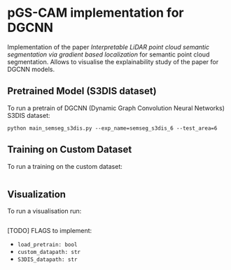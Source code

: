 # pGS-CAM implementation for DGCNN
Implementation of the paper *Interpretable LiDAR point cloud semantic segmentation via gradient based localization* for semantic point cloud segmentation. Allows to visualise the explainability study of the paper for DGCNN models.

## Pretrained Model (S3DIS dataset)
To run a pretrain of DGCNN (Dynamic Graph Convolution Neural Networks) S3DIS dataset:
```
python main_semseg_s3dis.py --exp_name=semseg_s3dis_6 --test_area=6 
```

## Training on Custom Dataset
To run a training on the custom dataset:
```

```

## Visualization
To run a visualisation run:
```

```


[TODO] FLAGS to implement:
- `load_pretrain: bool`
- `custom_datapath: str`
- `S3DIS_datapath: str`
